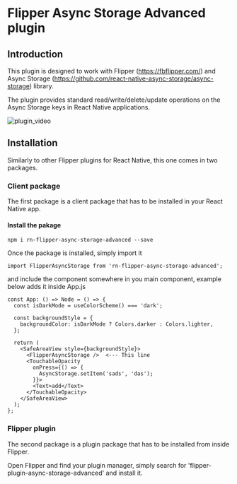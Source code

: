 # Flipper Async Storage Advanced plugin

## Introduction

This plugin is designed to work with Flipper (https://fbflipper.com/) and Async Storage (https://github.com/react-native-async-storage/async-storage) library.

The plugin provides standard read/write/delete/update operations on the Async Storage keys in React Native applications.

![plugin_video](images/output.gif "Plugin Video")

## Installation

Similarly to other Flipper plugins for React Native, this one comes in two packages.

### Client package

The first package is a client package that has to be installed in your React Native app.

#### Install the pakage

`npm i rn-flipper-async-storage-advanced --save`

Once the package is installed, simply import it

`import FlipperAsyncStorage from 'rn-flipper-async-storage-advanced';`

and include the component somewhere in you main component, example below adds it inside App.js

```
const App: () => Node = () => {
  const isDarkMode = useColorScheme() === 'dark';

  const backgroundStyle = {
    backgroundColor: isDarkMode ? Colors.darker : Colors.lighter,
  };

  return (
    <SafeAreaView style={backgroundStyle}>
      <FlipperAsyncStorage />  <--- This line
      <TouchableOpacity
        onPress={() => {
          AsyncStorage.setItem('sads', 'das');
        }}>
        <Text>add</Text>
      </TouchableOpacity>
    </SafeAreaView>
  );
};
```

### Flipper plugin

The second package is a plugin package that has to be installed from inside Flipper.

Open Flipper and find your plugin manager, simply search for 'flipper-plugin-async-storage-advanced' and install it.
